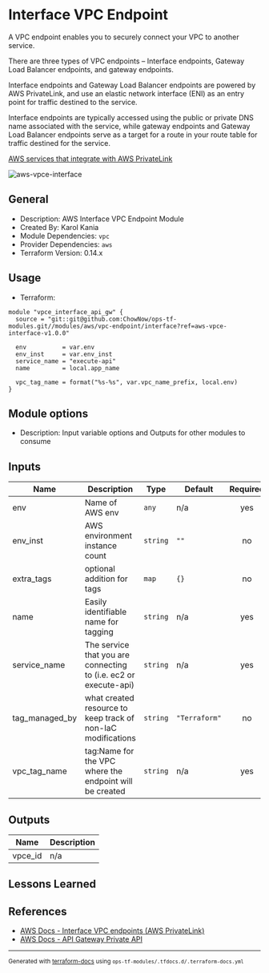 <!-- BEGIN_TF_DOCS -->
# Interface VPC Endpoint

A VPC endpoint enables you to securely connect your VPC to another service.

There are three types of VPC endpoints – Interface endpoints, Gateway Load Balancer endpoints, and gateway endpoints.

Interface endpoints and Gateway Load Balancer endpoints are powered by AWS PrivateLink, and use an elastic network interface (ENI) as an entry point for traffic destined to the service.

Interface endpoints are typically accessed using the public or private DNS name associated with the service, while gateway endpoints and Gateway Load Balancer endpoints serve as a target for a route in your route table for traffic destined for the service.

[AWS services that integrate with AWS PrivateLink](https://docs.aws.amazon.com/vpc/latest/privatelink/integrated-services-vpce-list.html)

![aws-vpce-interface](https://github.com/ChowNow/ops-tf-modules/workflows/aws-vpce-interface/badge.svg)

## General

* Description: AWS Interface VPC Endpoint Module
* Created By: Karol Kania
* Module Dependencies: `vpc`
* Provider Dependencies: `aws`
* Terraform Version: 0.14.x

## Usage

* Terraform:

```hcl
module "vpce_interface_api_gw" {
  source = "git::git@github.com:ChowNow/ops-tf-modules.git//modules/aws/vpc-endpoint/interface?ref=aws-vpce-interface-v1.0.0"

  env          = var.env
  env_inst     = var.env_inst
  service_name = "execute-api"
  name         = local.app_name

  vpc_tag_name = format("%s-%s", var.vpc_name_prefix, local.env)
}
```

## Module options

* Description: Input variable options and Outputs for other modules to consume

## Inputs

| Name | Description | Type | Default | Required |
|------|-------------|------|---------|:--------:|
| env | Name of AWS env | `any` | n/a | yes |
| env\_inst | AWS environment instance count | `string` | `""` | no |
| extra\_tags | optional addition for tags | `map` | `{}` | no |
| name | Easily identifiable name for tagging | `string` | n/a | yes |
| service\_name | The service that you are connecting to (i.e. ec2 or execute-api) | `string` | n/a | yes |
| tag\_managed\_by | what created resource to keep track of non-IaC modifications | `string` | `"Terraform"` | no |
| vpc\_tag\_name | tag:Name for the VPC where the endpoint will be created | `string` | n/a | yes |

## Outputs

| Name | Description |
|------|-------------|
| vpce\_id | n/a |

## Lessons Learned

## References

* [AWS Docs - Interface VPC endpoints (AWS PrivateLink)](https://docs.aws.amazon.com/vpc/latest/privatelink/vpce-interface.html)
* [AWS Docs - API Gateway Private API](https://docs.aws.amazon.com/apigateway/latest/developerguide/apigateway-private-apis.html)

---

<sub>Generated with [terraform-docs](https://terraform-docs.io/) using `ops-tf-modules/.tfdocs.d/.terraform-docs.yml`<sub>
<!-- END_TF_DOCS -->
